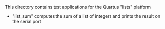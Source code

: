 This directory contains test applications for the Quartus "lists" platform

- "list_sum" computes the sum of a list of integers and prints the result on the serial port
